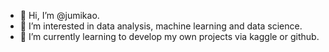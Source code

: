 - 👋 Hi, I’m @jumikao.
- 👀 I’m interested in data analysis, machine learning and data science.
- 🌱 I’m currently learning to develop my own projects via kaggle or github.


<!---
jumikao/jumikao is a ✨ special ✨ repository because its `README.md` (this file) appears on your GitHub profile.
You can click the Preview link to take a look at your changes.
--->
